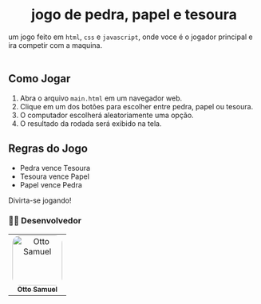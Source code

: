  <h1 align="center">jogo de pedra, papel e tesoura</h1>

 um jogo feito em `html`, `css` e `javascript`, onde voce é o jogador principal e ira competir com a maquina.
 <br><br>
 ## Como Jogar

1. Abra o arquivo `main.html` em um navegador web.
2. Clique em um dos botões para escolher entre pedra, papel ou tesoura.
3. O computador escolherá aleatoriamente uma opção.
4. O resultado da rodada será exibido na tela.

## Regras do Jogo

- Pedra vence Tesoura
- Tesoura vence Papel
- Papel vence Pedra

Divirta-se jogando!

### 👨‍💻 Desenvolvedor

<table>
  <tr>
     <td align="center">
       <a href="https://github.com/Otto-Samuel">
         <img src="https://avatars.githubusercontent.com/u/162514493?v=4" style="border-radius: 15px" width="100px;" alt="Otto Samuel"/>
         <br />
         <sub><b>Otto Samuel</b></sub>
       </a>
     </td>
  </tr>
</table>
